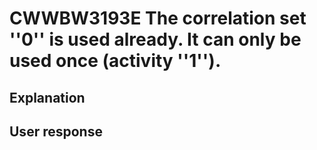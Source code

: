 # CWWBW3193E The correlation set ''0'' is used already. It can only be used once (activity ''1'').

## Explanation

## User response